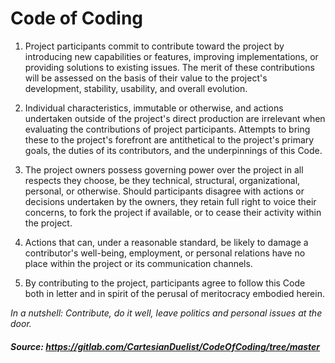 # Code of Coding

1. Project participants commit to contribute toward the project by introducing new capabilities or features, 
improving implementations, or providing solutions to existing issues. The merit of these contributions 
will be assessed on the basis of their value to the project's development, stability, usability, and overall evolution. 


2. Individual characteristics, immutable or otherwise, and actions undertaken outside of the project's direct
production are irrelevant when evaluating the contributions of project participants. Attempts to bring 
these to the project's forefront are antithetical to the project's primary goals, 
the duties of its contributors, and the underpinnings of this Code. 

3. The project owners possess governing power over the project in all respects they choose, 
be they technical, structural, organizational, personal, or otherwise. Should participants disagree 
with actions or decisions undertaken by the owners, they retain full right to voice their concerns, 
to fork the project if available, or to cease their activity within the project.

4. Actions that can, under a reasonable standard, be likely to damage a contributor's well-being, 
employment, or personal relations have no place within the project or its communication channels. 

5. By contributing to the project, participants agree to follow this Code  both in letter
and in spirit of the perusal of meritocracy embodied herein. 

*In a nutshell: Contribute, do it well, leave politics and personal issues at the door.*

##### Source: https://gitlab.com/CartesianDuelist/CodeOfCoding/tree/master
